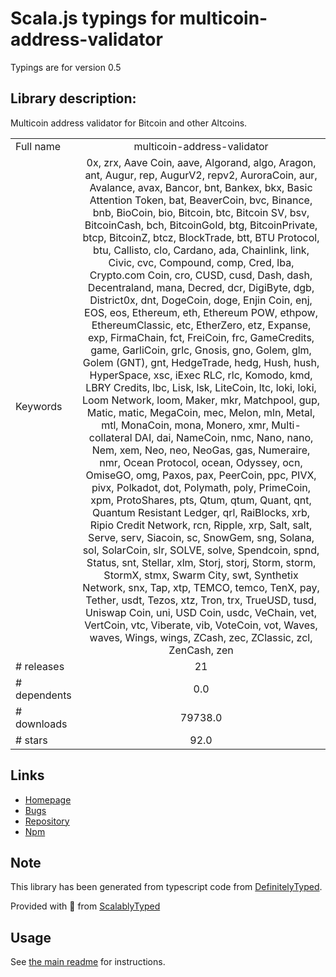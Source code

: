 
# Scala.js typings for multicoin-address-validator

Typings are for version 0.5

## Library description:
Multicoin address validator for Bitcoin and other Altcoins.

|                    |                 |
| ------------------ | :-------------: |
| Full name          | multicoin-address-validator |
| Keywords           | 0x, zrx, Aave Coin, aave, Algorand, algo, Aragon, ant, Augur, rep, AugurV2, repv2, AuroraCoin, aur, Avalance, avax, Bancor, bnt, Bankex, bkx, Basic Attention Token, bat, BeaverCoin, bvc, Binance, bnb, BioCoin, bio, Bitcoin, btc, Bitcoin SV, bsv, BitcoinCash, bch, BitcoinGold, btg, BitcoinPrivate, btcp, BitcoinZ, btcz, BlockTrade, btt, BTU Protocol, btu, Callisto, clo, Cardano, ada, Chainlink, link, Civic, cvc, Compound, comp, Cred, lba, Crypto.com Coin, cro, CUSD, cusd, Dash, dash, Decentraland, mana, Decred, dcr, DigiByte, dgb, District0x, dnt, DogeCoin, doge, Enjin Coin, enj, EOS, eos, Ethereum, eth, Ethereum POW, ethpow, EthereumClassic, etc, EtherZero, etz, Expanse, exp, FirmaChain, fct, FreiCoin, frc, GameCredits, game, GarliCoin, grlc, Gnosis, gno, Golem, glm, Golem (GNT), gnt, HedgeTrade, hedg, Hush, hush, HyperSpace, xsc, iExec RLC, rlc, Komodo, kmd, LBRY Credits, lbc, Lisk, lsk, LiteCoin, ltc, loki, loki, Loom Network, loom, Maker, mkr, Matchpool, gup, Matic, matic, MegaCoin, mec, Melon, mln, Metal, mtl, MonaCoin, mona, Monero, xmr, Multi-collateral DAI, dai, NameCoin, nmc, Nano, nano, Nem, xem, Neo, neo, NeoGas, gas, Numeraire, nmr, Ocean Protocol, ocean, Odyssey, ocn, OmiseGO, omg, Paxos, pax, PeerCoin, ppc, PIVX, pivx, Polkadot, dot, Polymath, poly, PrimeCoin, xpm, ProtoShares, pts, Qtum, qtum, Quant, qnt, Quantum Resistant Ledger, qrl, RaiBlocks, xrb, Ripio Credit Network, rcn, Ripple, xrp, Salt, salt, Serve, serv, Siacoin, sc, SnowGem, sng, Solana, sol, SolarCoin, slr, SOLVE, solve, Spendcoin, spnd, Status, snt, Stellar, xlm, Storj, storj, Storm, storm, StormX, stmx, Swarm City, swt, Synthetix Network, snx, Tap, xtp, TEMCO, temco, TenX, pay, Tether, usdt, Tezos, xtz, Tron, trx, TrueUSD, tusd, Uniswap Coin, uni, USD Coin, usdc, VeChain, vet, VertCoin, vtc, Viberate, vib, VoteCoin, vot, Waves, waves, Wings, wings, ZCash, zec, ZClassic, zcl, ZenCash, zen |
| # releases         | 21 |
| # dependents       | 0.0 |
| # downloads        | 79738.0 |
| # stars            | 92.0 |

## Links
- [Homepage](https://github.com/christsim/multicoin-address-validator)
- [Bugs](https://github.com/christsim/multicoin-address-validator/issues)
- [Repository](https://github.com/christsim/multicoin-address-validator)
- [Npm](https://www.npmjs.com/package/multicoin-address-validator)
    


## Note
This library has been generated from typescript code from [DefinitelyTyped](https://definitelytyped.org).

Provided with :purple_heart: from [ScalablyTyped](https://github.com/oyvindberg/ScalablyTyped)

## Usage
See [the main readme](../../readme.md) for instructions.


